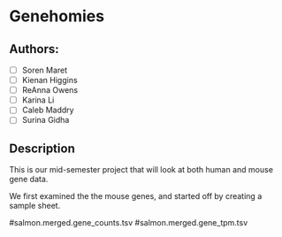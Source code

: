 # Genehomies
## Authors:
- [ ] Soren Maret
- [ ] Kienan Higgins
- [ ] ReAnna Owens
- [ ] Karina Li
- [ ] Caleb Maddry
- [ ] Surina Gidha

## Description
This is our mid-semester project that will look at both human and mouse gene data. 

We first examined the the mouse genes, and started off by creating a sample sheet. 

#salmon.merged.gene_counts.tsv
#salmon.merged.gene_tpm.tsv

